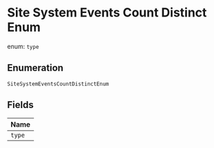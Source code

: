 
# Site System Events Count Distinct Enum

enum: `type`

## Enumeration

`SiteSystemEventsCountDistinctEnum`

## Fields

| Name |
|  --- |
| `type` |

